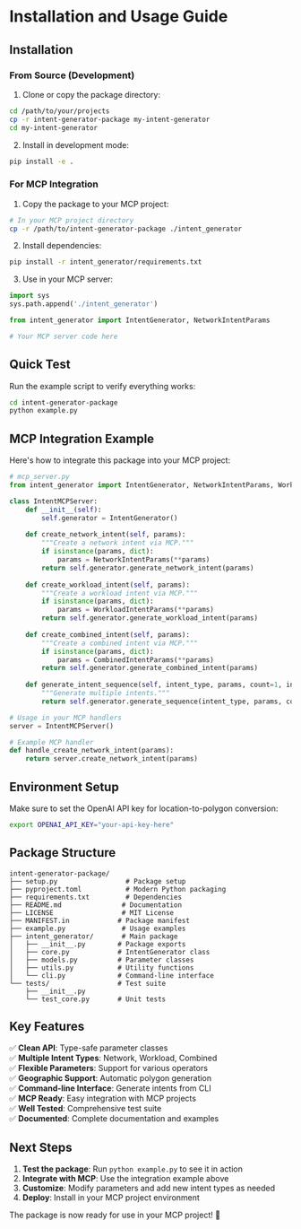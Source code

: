 # Installation and Usage Guide

## Installation

### From Source (Development)

1. Clone or copy the package directory:
```bash
cd /path/to/your/projects
cp -r intent-generator-package my-intent-generator
cd my-intent-generator
```

2. Install in development mode:
```bash
pip install -e .
```

### For MCP Integration

1. Copy the package to your MCP project:
```bash
# In your MCP project directory
cp -r /path/to/intent-generator-package ./intent_generator
```

2. Install dependencies:
```bash
pip install -r intent_generator/requirements.txt
```

3. Use in your MCP server:
```python
import sys
sys.path.append('./intent_generator')

from intent_generator import IntentGenerator, NetworkIntentParams

# Your MCP server code here
```

## Quick Test

Run the example script to verify everything works:

```bash
cd intent-generator-package
python example.py
```

## MCP Integration Example

Here's how to integrate this package into your MCP project:

```python
# mcp_server.py
from intent_generator import IntentGenerator, NetworkIntentParams, WorkloadIntentParams, CombinedIntentParams

class IntentMCPServer:
    def __init__(self):
        self.generator = IntentGenerator()
    
    def create_network_intent(self, params):
        """Create a network intent via MCP."""
        if isinstance(params, dict):
            params = NetworkIntentParams(**params)
        return self.generator.generate_network_intent(params)
    
    def create_workload_intent(self, params):
        """Create a workload intent via MCP."""
        if isinstance(params, dict):
            params = WorkloadIntentParams(**params)
        return self.generator.generate_workload_intent(params)
    
    def create_combined_intent(self, params):
        """Create a combined intent via MCP."""
        if isinstance(params, dict):
            params = CombinedIntentParams(**params)
        return self.generator.generate_combined_intent(params)
    
    def generate_intent_sequence(self, intent_type, params, count=1, interval=0):
        """Generate multiple intents."""
        return self.generator.generate_sequence(intent_type, params, count, interval)

# Usage in your MCP handlers
server = IntentMCPServer()

# Example MCP handler
def handle_create_network_intent(params):
    return server.create_network_intent(params)
```

## Environment Setup

Make sure to set the OpenAI API key for location-to-polygon conversion:

```bash
export OPENAI_API_KEY="your-api-key-here"
```

## Package Structure

```
intent-generator-package/
├── setup.py                 # Package setup
├── pyproject.toml           # Modern Python packaging
├── requirements.txt         # Dependencies
├── README.md               # Documentation
├── LICENSE                 # MIT License
├── MANIFEST.in            # Package manifest
├── example.py              # Usage examples
├── intent_generator/       # Main package
│   ├── __init__.py        # Package exports
│   ├── core.py            # IntentGenerator class
│   ├── models.py          # Parameter classes
│   ├── utils.py           # Utility functions
│   └── cli.py             # Command-line interface
└── tests/                 # Test suite
    ├── __init__.py
    └── test_core.py       # Unit tests
```

## Key Features

✅ **Clean API**: Type-safe parameter classes  
✅ **Multiple Intent Types**: Network, Workload, Combined  
✅ **Flexible Parameters**: Support for various operators  
✅ **Geographic Support**: Automatic polygon generation  
✅ **Command-line Interface**: Generate intents from CLI  
✅ **MCP Ready**: Easy integration with MCP projects  
✅ **Well Tested**: Comprehensive test suite  
✅ **Documented**: Complete documentation and examples  

## Next Steps

1. **Test the package**: Run `python example.py` to see it in action
2. **Integrate with MCP**: Use the integration example above
3. **Customize**: Modify parameters and add new intent types as needed
4. **Deploy**: Install in your MCP project environment

The package is now ready for use in your MCP project! 🚀

